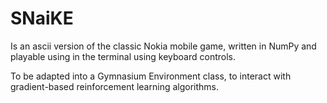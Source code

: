 # SNaiKE 

Is an ascii version of the classic Nokia mobile game, written in NumPy and playable using in
the terminal using keyboard controls.

To be adapted into a Gymnasium Environment class, to interact with gradient-based reinforcement learning algorithms.
